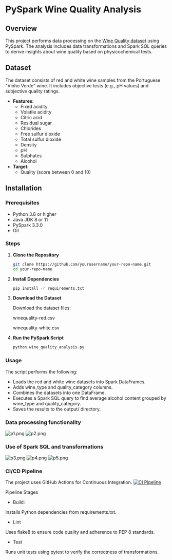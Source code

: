 # PySpark Wine Quality Analysis

## Overview

This project performs data processing on the [Wine Quality dataset](https://archive.ics.uci.edu/ml/datasets/Wine+Quality) using PySpark. The analysis includes data transformations and Spark SQL queries to derive insights about wine quality based on physicochemical tests.

## Dataset

The dataset consists of red and white wine samples from the Portuguese "Vinho Verde" wine. It includes objective tests (e.g., pH values) and subjective quality ratings.

- **Features:**
  - Fixed acidity
  - Volatile acidity
  - Citric acid
  - Residual sugar
  - Chlorides
  - Free sulfur dioxide
  - Total sulfur dioxide
  - Density
  - pH
  - Sulphates
  - Alcohol
- **Target:**
  - Quality (score between 0 and 10)

## Installation

### Prerequisites

- Python 3.8 or higher
- Java JDK 8 or 11
- PySpark 3.3.0
- Git

### Steps

1. **Clone the Repository**

   ```bash
   git clone https://github.com/yourusername/your-repo-name.git
   cd your-repo-name

2. **Install Dependencies**

   ```bash
   pip install -r requirements.txt

3. **Download the Dataset**

   Download the dataset files:

    winequality-red.csv

    winequality-white.csv

4. **Run the PySpark Script**

    ```bash
   python wine_quality_analysis.py


### Usage
The script performs the following:

- Loads the red and white wine datasets into Spark DataFrames.
- Adds wine_type and quality_category columns.
- Combines the datasets into one DataFrame.
- Executes a Spark SQL query to find average alcohol content grouped by wine_type and quality_category.
- Saves the results to the output/ directory.

### Data processing functionality
![p1.png](p1.png)
![p2.png](p2.png)

### Use of Spark SQL and transformations
![p3.png](p3.png)
![p4.png](p4.png)
![p5.png](p5.png)

### CI/CD Pipeline
The project uses GitHub Actions for Continuous Integration.
[![CI Pipeline](https://github.com/iikikk/pyspark_data_processing/actions/workflows/ci.yml/badge.svg)](https://github.com/iikikk/pyspark_data_processing/actions/workflows/ci.yml)

Pipeline Stages

- Build:

Installs Python dependencies from requirements.txt.

- Lint

Uses flake8 to ensure code quality and adherence to PEP 8 standards.

- Test

Runs unit tests using pytest to verify the correctness of transformations.

